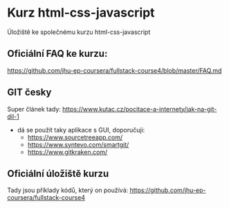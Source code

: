 # Kurz html-css-javascript
Úložiště ke společnému kurzu html-css-javascript

## Oficiální FAQ ke kurzu:
https://github.com/jhu-ep-coursera/fullstack-course4/blob/master/FAQ.md

## GIT česky
Super článek tady:
https://www.kutac.cz/pocitace-a-internety/jak-na-git-dil-1

- dá se použít taky aplikace s GUI, doporučuji:
  - https://www.sourcetreeapp.com/
  - https://www.syntevo.com/smartgit/
  - https://www.gitkraken.com/

## Oficiální úložiště kurzu
Tady jsou příklady kódů, který on používá:
https://github.com/jhu-ep-coursera/fullstack-course4
